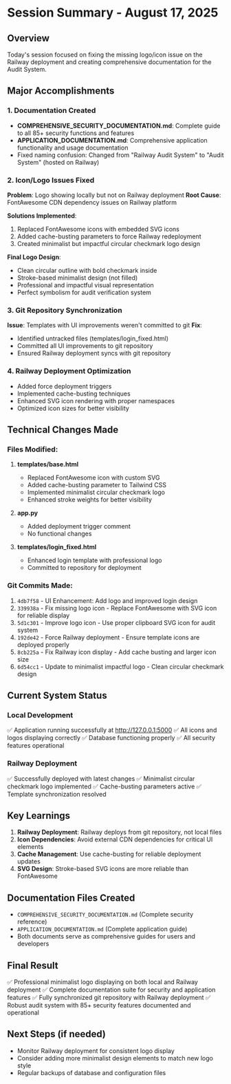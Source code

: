 # Session Summary - August 17, 2025

## Overview
Today's session focused on fixing the missing logo/icon issue on the Railway deployment and creating comprehensive documentation for the Audit System.

## Major Accomplishments

### 1. Documentation Created
- **COMPREHENSIVE_SECURITY_DOCUMENTATION.md**: Complete guide to all 85+ security functions and features
- **APPLICATION_DOCUMENTATION.md**: Comprehensive application functionality and usage documentation
- Fixed naming confusion: Changed from "Railway Audit System" to "Audit System" (hosted on Railway)

### 2. Icon/Logo Issues Fixed
**Problem**: Logo showing locally but not on Railway deployment
**Root Cause**: FontAwesome CDN dependency issues on Railway platform

**Solutions Implemented**:
1. Replaced FontAwesome icons with embedded SVG icons
2. Added cache-busting parameters to force Railway redeployment
3. Created minimalist but impactful circular checkmark logo design

**Final Logo Design**:
- Clean circular outline with bold checkmark inside
- Stroke-based minimalist design (not filled)
- Professional and impactful visual representation
- Perfect symbolism for audit verification system

### 3. Git Repository Synchronization
**Issue**: Templates with UI improvements weren't committed to git
**Fix**: 
- Identified untracked files (templates/login_fixed.html)
- Committed all UI improvements to git repository
- Ensured Railway deployment syncs with git repository

### 4. Railway Deployment Optimization
- Added force deployment triggers
- Implemented cache-busting techniques
- Enhanced SVG icon rendering with proper namespaces
- Optimized icon sizes for better visibility

## Technical Changes Made

### Files Modified:
1. **templates/base.html**
   - Replaced FontAwesome icon with custom SVG
   - Added cache-busting parameter to Tailwind CSS
   - Implemented minimalist circular checkmark logo
   - Enhanced stroke weights for better visibility

2. **app.py**
   - Added deployment trigger comment
   - No functional changes

3. **templates/login_fixed.html**
   - Enhanced login template with professional logo
   - Committed to repository for deployment

### Git Commits Made:
1. `4db7f58` - UI Enhancement: Add logo and improved login design
2. `339938a` - Fix missing logo icon - Replace FontAwesome with SVG icon for reliable display  
3. `5d1c301` - Improve logo icon - Use proper clipboard SVG icon for audit system
4. `192de42` - Force Railway deployment - Ensure template icons are deployed properly
5. `8cb225a` - Fix Railway icon display - Add cache busting and larger icon size
6. `6d54cc1` - Update to minimalist impactful logo - Clean circular checkmark design

## Current System Status

### Local Development
✅ Application running successfully at http://127.0.0.1:5000
✅ All icons and logos displaying correctly
✅ Database functioning properly
✅ All security features operational

### Railway Deployment
✅ Successfully deployed with latest changes
✅ Minimalist circular checkmark logo implemented
✅ Cache-busting parameters active
✅ Template synchronization resolved

## Key Learnings
1. **Railway Deployment**: Railway deploys from git repository, not local files
2. **Icon Dependencies**: Avoid external CDN dependencies for critical UI elements
3. **Cache Management**: Use cache-busting for reliable deployment updates
4. **SVG Design**: Stroke-based SVG icons are more reliable than FontAwesome

## Documentation Files Created
- `COMPREHENSIVE_SECURITY_DOCUMENTATION.md` (Complete security reference)
- `APPLICATION_DOCUMENTATION.md` (Complete application guide)
- Both documents serve as comprehensive guides for users and developers

## Final Result
✅ Professional minimalist logo displaying on both local and Railway deployment
✅ Complete documentation suite for security and application features
✅ Fully synchronized git repository with Railway deployment
✅ Robust audit system with 85+ security features documented and operational

## Next Steps (if needed)
- Monitor Railway deployment for consistent logo display
- Consider adding more minimalist design elements to match new logo style
- Regular backups of database and configuration files
